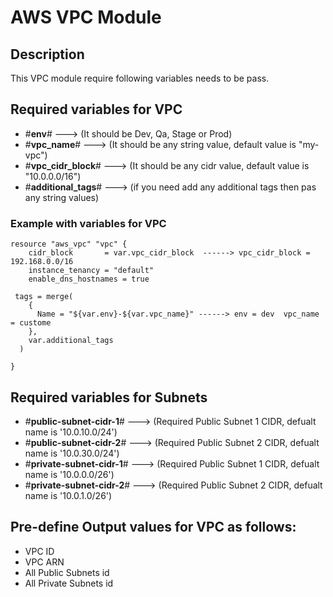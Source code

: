 # AWS VPC Module

## Description
This VPC module require following variables needs to be pass.

## Required variables for VPC
- #**env**# ---> (It should be Dev, Qa, Stage or Prod)
- #**vpc_name**# ---> (It should be any string value, default value is "my-vpc")
- #**vpc_cidr_block**# ---> (It should be any cidr value, default value is "10.0.0.0/16")
- #**additional_tags**# ---> (if you need add any additional tags then pas any string values)

### Example with variables for VPC
```
resource "aws_vpc" "vpc" {
    cidr_block       = var.vpc_cidr_block  ------> vpc_cidr_block = 192.168.0.0/16
    instance_tenancy = "default"
    enable_dns_hostnames = true

 tags = merge(
    {
      Name = "${var.env}-${var.vpc_name}" ------> env = dev  vpc_name = custome   
    },
    var.additional_tags
  )
  
}
```

## Required variables for Subnets

- #**public-subnet-cidr-1**# ---> (Required Public Subnet 1 CIDR, defualt name is '10.0.10.0/24')
- #**public-subnet-cidr-2**# ---> (Required Public Subnet 2 CIDR, defualt name is '10.0.30.0/24')
- #**private-subnet-cidr-1**# ---> (Required Public Subnet 1 CIDR, defualt name is '10.0.0.0/26')
- #**private-subnet-cidr-2**# ---> (Required Public Subnet 2 CIDR, defualt name is '10.0.1.0/26')

## Pre-define Output values for VPC as follows:
- VPC ID
- VPC ARN
- All Public Subnets id
- All Private Subnets id